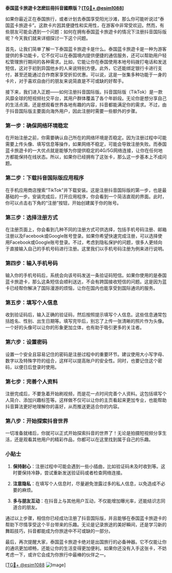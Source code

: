 **泰国蓝卡旅遊卡怎麽註冊抖音國際版？[[TG💪+ @esim1088](https://t.me/s/esim1088)]**

如果你最近正在泰国旅行，或者计划去泰国享受阳光沙滩，那么你可能听说过“泰国蓝卡旅遊卡”。这款卡片因其便捷性和实用性，在游客中非常受欢迎。然而，有些朋友可能会遇到一个问题：如何在拥有泰国蓝卡旅遊卡的情况下注册抖音国际版呢？今天我们就来详细探讨一下这个问题。

首先，让我们简单了解一下泰国蓝卡旅遊卡是什么。泰国蓝卡旅遊卡是一种为游客提供的多功能卡，它不仅可以在泰国境内提供便捷的通信服务，还可以帮助用户轻松管理旅行期间的各种需求。比如，它能让你在泰国使用本地号码拨打电话和发送短信，这对于初到异国他乡的人来说特别方便。此外，它还能绑定银行卡进行支付，甚至还能通过合作商家享受折扣优惠。可以说，这是一张集多种功能于一身的卡片，对于喜欢自由行的朋友来说简直是不可或缺的好帮手。

接下来，我们进入正题——如何注册抖音国际版。抖音国际版（TikTok）是一款风靡全球的短视频社交平台，其用户群体覆盖了各个年龄段。无论你是想分享自己的生活点滴，还是想观看世界各地有趣的内容，抖音都能满足你的需求。不过，由于抖音国际版主要面向海外用户，因此注册时需要一些额外的步骤。

### 第一步：确保网络环境稳定

在开始注册之前，你需要确认自己所在的网络环境是否稳定。因为注册过程中可能需要上传头像、填写信息等操作，如果网络不稳定，可能会导致注册失败。而泰国蓝卡旅遊卡的一大优点就是能够为你提供稳定的4G/5G网络连接，让你在任何地方都能保持在线状态。所以，如果你已经拥有了这张卡，那么这一步基本上不成问题。

### 第二步：下载抖音国际版应用程序

在手机应用商店搜索“TikTok”并下载安装。这是注册抖音国际版的第一步，也是最基础的一步。安装完成后，打开应用程序，你会看到一个简洁直观的界面。此时，你可以点击右下角的“注册”按钮，开始创建属于你的账号。

### 第三步：选择注册方式

在注册页面上，你会看到几种不同的注册方式可供选择，包括手机号码注册、邮箱注册以及Facebook或Google账号登录。如果你希望快速完成注册，可以选择使用Facebook或Google账号登录。不过，考虑到隐私保护的问题，很多人更倾向于直接输入自己的手机号码进行注册。这里我们以手机号码注册为例来进行说明。

### 第四步：输入手机号码

输入你的手机号码后，系统会向该号码发送一条验证码短信。如果你使用的是泰国蓝卡旅遊卡，那么这条短信会顺利送达，不会有跨国接收短信的问题。这是因为蓝卡已经帮你解决了国际漫游的烦恼，让你在国内也能享受到国际通讯的服务。

### 第五步：填写个人信息

收到验证码后，输入正确的验证码，然后按照提示填写个人信息。这些信息通常包括姓名、性别、出生日期等。填写完毕后，别忘了上传一张清晰的照片作为头像。一个好的头像可以让你的形象更加立体，也有助于吸引更多的关注者。

### 第六步：设置密码

设置一个安全且容易记住的密码是注册过程中的重要环节。建议使用大小写字母、数字以及特殊字符的组合，这样可以提高账户的安全性。同时，也要记住这个密码，以便日后登录时使用。

### 第七步：完善个人资料

注册完成后，不要急着开始刷视频，而是花一点时间完善个人资料。这包括填写个人简介、添加兴趣标签等。这样做不仅可以让你的主页看起来更加专业，也能帮助抖音算法更好地理解你的喜好，从而推送更适合你的内容。

### 第八步：开始探索抖音世界

一切准备就绪后，你就可以正式开始探索抖音的世界了！无论是拍摄短视频分享生活，还是观看其他用户的精彩作品，你都可以在这里找到属于自己的乐趣。

### 小贴士

1. **保持耐心**：注册过程中可能会遇到一些小插曲，比如验证码未及时收到等。这时要保持冷静，尝试重新发送验证码或者检查网络连接。
   
2. **注意隐私**：在填写个人信息时，尽量避免泄露过多的私人信息，以免造成不必要的麻烦。

3. **多与朋友互动**：在抖音上与其他用户互动，不仅能增加曝光率，还能结识志同道合的朋友。

通过以上步骤，相信你已经成功注册了抖音国际版，并且能够在泰国蓝卡旅遊卡的帮助下尽情享受这个平台带来的乐趣。无论是记录旅途的美好瞬间，还是学习新的舞蹈技巧，抖音都能成为你旅途中不可或缺的一部分。

最后，再次提醒大家，泰国蓝卡旅遊卡绝对是出国旅行的必备神器。它不仅能让你的通讯更加顺畅，还能让你的生活变得更加便利。如果你还没有入手这张卡，不妨考虑一下，或许它会成为你旅行中最棒的伙伴之一。

[[TG💪+ @esim1088](https://t.me/s/esim1088) ![Image](https://i.postimg.cc/4NQfJmqS/Snipaste-2025-05-13-00-14-12.png)]